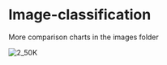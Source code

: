# Image-classification

More comparison charts in the images folder

![2_50K](https://github.com/user-attachments/assets/08126205-a250-4930-b369-cfadc0996c3c)
